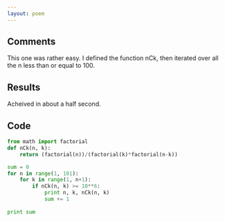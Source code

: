```yaml
---
layout: poem
---
```


## Comments

This one was rather easy. I defined the function nCk, then iterated over all
the n less than or equal to 100.

## Results

Acheived in about a half second.

## Code

```python
from math import factorial
def nCk(n, k):
	return (factorial(n))/(factorial(k)*factorial(n-k))

sum = 0
for n in range(1, 101):
	for k in range(1, n+1):
		if nCk(n, k) >= 10**6:
			print n, k, nCk(n, k)
			sum += 1
			
print sum
```
